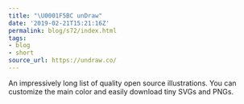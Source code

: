 ```yaml
---
title: "\U0001F5BC️ unDraw"
date: '2019-02-21T15:21:16Z'
permalink: blog/s72/index.html
tags:
- blog
- short
source_url: https://undraw.co/
---
```


An impressively long list of quality open source illustrations. You can customize the main color and easily download tiny SVGs and PNGs.
